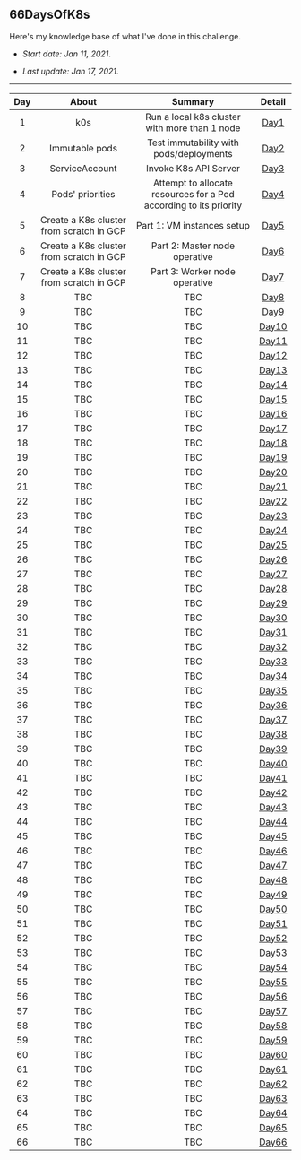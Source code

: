 ## 66DaysOfK8s

Here's my knowledge base of what I've done in this challenge.

* _Start date: Jan 11, 2021_.

* _Last update: Jan 17, 2021_.

---

**Day**|**About**|**Summary**|**Detail**
:-----:|:-----:|:-----:|:-----:
1|k0s|Run a local k8s cluster with more than 1 node|[Day1](./week01/day1)
2|Immutable pods|Test immutability with pods/deployments|[Day2](./week01/day2)
3|ServiceAccount|Invoke K8s API Server|[Day3](./week01/day3)
4|Pods' priorities|Attempt to allocate resources for a Pod according to its priority|[Day4](./week01/day4)
5|Create a K8s cluster from scratch in GCP|Part 1: VM instances setup|[Day5](./week01/day5)
6|Create a K8s cluster from scratch in GCP|Part 2: Master node operative|[Day6](./week01/day6)
7|Create a K8s cluster from scratch in GCP|Part 3: Worker node operative|[Day7](./week01/day7)
8|TBC|TBC|[Day8](./week02/day8)
9|TBC|TBC|[Day9](./week02/day9)
10|TBC|TBC|[Day10](./week02/day10)
11|TBC|TBC|[Day11](./week02/day11)
12|TBC|TBC|[Day12](./week02/day12)
13|TBC|TBC|[Day13](./week02/day13)
14|TBC|TBC|[Day14](./week02/day14)
15|TBC|TBC|[Day15](./week03/day15)
16|TBC|TBC|[Day16](./week03/day16)
17|TBC|TBC|[Day17](./week03/day17)
18|TBC|TBC|[Day18](./week03/day18)
19|TBC|TBC|[Day19](./week03/day19)
20|TBC|TBC|[Day20](./week03/day20)
21|TBC|TBC|[Day21](./week03/day21)
22|TBC|TBC|[Day22](./week04/day22)
23|TBC|TBC|[Day23](./week04/day23)
24|TBC|TBC|[Day24](./week04/day24)
25|TBC|TBC|[Day25](./week04/day25)
26|TBC|TBC|[Day26](./week04/day26)
27|TBC|TBC|[Day27](./week04/day27)
28|TBC|TBC|[Day28](./week04/day28)
29|TBC|TBC|[Day29](./week05/day29)
30|TBC|TBC|[Day30](./week05/day30)
31|TBC|TBC|[Day31](./week05/day31)
32|TBC|TBC|[Day32](./week05/day32)
33|TBC|TBC|[Day33](./week05/day33)
34|TBC|TBC|[Day34](./week05/day34)
35|TBC|TBC|[Day35](./week05/day35)
36|TBC|TBC|[Day36](./week06/day36)
37|TBC|TBC|[Day37](./week06/day37)
38|TBC|TBC|[Day38](./week06/day38)
39|TBC|TBC|[Day39](./week06/day39)
40|TBC|TBC|[Day40](./week06/day40)
41|TBC|TBC|[Day41](./week06/day41)
42|TBC|TBC|[Day42](./week06/day42)
43|TBC|TBC|[Day43](./week07/day43)
44|TBC|TBC|[Day44](./week07/day44)
45|TBC|TBC|[Day45](./week07/day45)
46|TBC|TBC|[Day46](./week07/day46)
47|TBC|TBC|[Day47](./week07/day47)
48|TBC|TBC|[Day48](./week07/day48)
49|TBC|TBC|[Day49](./week07/day49)
50|TBC|TBC|[Day50](./week08/day50)
51|TBC|TBC|[Day51](./week08/day51)
52|TBC|TBC|[Day52](./week08/day52)
53|TBC|TBC|[Day53](./week08/day53)
54|TBC|TBC|[Day54](./week08/day54)
55|TBC|TBC|[Day55](./week08/day55)
56|TBC|TBC|[Day56](./week08/day56)
57|TBC|TBC|[Day57](./week09/day57)
58|TBC|TBC|[Day58](./week09/day58)
59|TBC|TBC|[Day59](./week09/day59)
60|TBC|TBC|[Day60](./week09/day60)
61|TBC|TBC|[Day61](./week09/day61)
62|TBC|TBC|[Day62](./week09/day62)
63|TBC|TBC|[Day63](./week09/day63)
64|TBC|TBC|[Day64](./week10/day64)
65|TBC|TBC|[Day65](./week10/day65)
66|TBC|TBC|[Day66](./week10/day66)